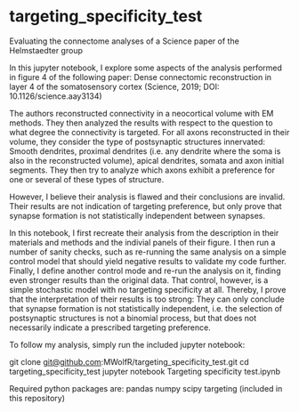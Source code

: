 # targeting_specificity_test
Evaluating the connectome analyses of a Science paper of the Helmstaedter group

In this jupyter notebook, I explore some aspects of the analysis performed in figure 4 of the following paper:
Dense connectomic reconstruction in layer 4 of the somatosensory cortex (Science, 2019; DOI: 10.1126/science.aay3134)

The authors reconstructed connectivity in a neocortical volume with EM methods. They then analyzed the results with respect to the question to what degree the connectivity is targeted. For all axons reconstructed in their volume, they consider the type of postsynaptic structures innervated: Smooth dendrites, proximal dendrites (i.e. any dendrite where the soma is also in the reconstructed volume), apical dendrites, somata and axon initial segments. They then try to analyze which axons exhibit a preference for one or several of these types of structure.

However, I believe their analysis is flawed and their conclusions are invalid. Their results are not indication of targeting preference, but only prove that synapse formation is not statistically independent between synapses.

In this notebook, I first recreate their analysis from the description in their materials and methods and the indivial panels of their figure. I then run a number of sanity checks, such as re-running the same analysis on a simple control model that should yield negative results to validate my code further. Finally, I define another control mode and re-run the analysis on it, finding even stronger results than the original data. That control, however, is a simple stochastic model with no targeting specificity at all. Thereby, I prove that the interpretation of their results is too strong: They can only conclude that synapse formation is not statistically independent, i.e. the selection of postsynaptic structures is not a binomial process, but that does not necessarily indicate a prescribed targeting preference.

To follow my analysis, simply run the included jupyter notebook:

git clone git@github.com:MWolfR/targeting_specificity_test.git
cd targeting_specificity_test
jupyter notebook Targeting specificity test.ipynb

Required python packages are:
pandas
numpy
scipy
targeting (included in this repository)
